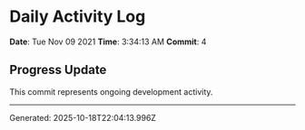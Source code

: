 # Daily Activity Log

**Date**: Tue Nov 09 2021
**Time**: 3:34:13 AM
**Commit**: 4

## Progress Update

This commit represents ongoing development activity.

---
Generated: 2025-10-18T22:04:13.996Z
